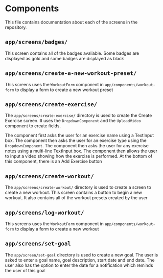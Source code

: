 # Components

This file contains documentation about each of the screens in the repository.

## `app/screens/badges/`
This screen contains all of the badges avaliable. Some badges are displayed as gold and some badges are displayed as black

## `app/screens/create-a-new-workout-preset/`
This screens uses the `WorkoutForm` component in `app/components/workout-form` to display a form to create a new workout preset

## `app/screens/create-exercise/`
The `app/screens/create-exercise/` directory is used to create the Create Exercise screen. It uses the `DropdownComponent` and the `UploadVideo` component to create fields.

The component first asks the user for an exercise name using a TextInput box. The component then asks the user for an exercise type using the `DropdownComponent`. The component then asks the user for any exercise notes using a multi-line TextInput box. The component then allows the user to input a video showing how the exercise is performed. At the bottom of this component, there is an Add Exercise button

## `app/screens/create-workout/`
The `app/screens/create-workout/` directory is used to create a screen to create a new workout. This screen contains a button to begin a new workout. It also contains all of the workout presets created by the user

## `app/screens/log-workout/`
This screens uses the `WorkoutForm` component in `app/components/workout-form` to display a form to create a new workout

## `app/screens/set-goal`
The `app/screen/set-goal` directory is used to create a new goal. The user is asked to enter a goal name, goal description, start date and end date. The user also has the option to enter the date for a notification which reminds the user of this goal